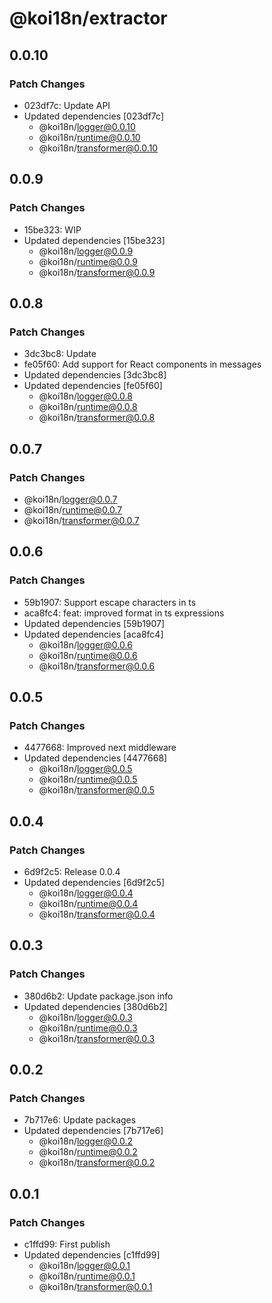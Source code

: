 # @koi18n/extractor

## 0.0.10

### Patch Changes

- 023df7c: Update API
- Updated dependencies [023df7c]
  - @koi18n/logger@0.0.10
  - @koi18n/runtime@0.0.10
  - @koi18n/transformer@0.0.10

## 0.0.9

### Patch Changes

- 15be323: WIP
- Updated dependencies [15be323]
  - @koi18n/logger@0.0.9
  - @koi18n/runtime@0.0.9
  - @koi18n/transformer@0.0.9

## 0.0.8

### Patch Changes

- 3dc3bc8: Update
- fe05f60: Add support for React components in messages
- Updated dependencies [3dc3bc8]
- Updated dependencies [fe05f60]
  - @koi18n/logger@0.0.8
  - @koi18n/runtime@0.0.8
  - @koi18n/transformer@0.0.8

## 0.0.7

### Patch Changes

- @koi18n/logger@0.0.7
- @koi18n/runtime@0.0.7
- @koi18n/transformer@0.0.7

## 0.0.6

### Patch Changes

- 59b1907: Support escape characters in ts
- aca8fc4: feat: improved format in ts expressions
- Updated dependencies [59b1907]
- Updated dependencies [aca8fc4]
  - @koi18n/logger@0.0.6
  - @koi18n/runtime@0.0.6
  - @koi18n/transformer@0.0.6

## 0.0.5

### Patch Changes

- 4477668: Improved next middleware
- Updated dependencies [4477668]
  - @koi18n/logger@0.0.5
  - @koi18n/runtime@0.0.5
  - @koi18n/transformer@0.0.5

## 0.0.4

### Patch Changes

- 6d9f2c5: Release 0.0.4
- Updated dependencies [6d9f2c5]
  - @koi18n/logger@0.0.4
  - @koi18n/runtime@0.0.4
  - @koi18n/transformer@0.0.4

## 0.0.3

### Patch Changes

- 380d6b2: Update package.json info
- Updated dependencies [380d6b2]
  - @koi18n/logger@0.0.3
  - @koi18n/runtime@0.0.3
  - @koi18n/transformer@0.0.3

## 0.0.2

### Patch Changes

- 7b717e6: Update packages
- Updated dependencies [7b717e6]
  - @koi18n/logger@0.0.2
  - @koi18n/runtime@0.0.2
  - @koi18n/transformer@0.0.2

## 0.0.1

### Patch Changes

- c1ffd99: First publish
- Updated dependencies [c1ffd99]
  - @koi18n/logger@0.0.1
  - @koi18n/runtime@0.0.1
  - @koi18n/transformer@0.0.1
